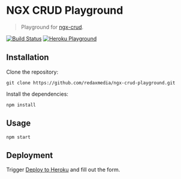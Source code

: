NGX CRUD Playground
===================

> Playground for [ngx-crud](https://github.com/redaxmedia/ngx-crud).

[![Build Status](https://img.shields.io/travis/redaxmedia/ngx-crud-playground.svg)](https://travis-ci.org/redaxmedia/ngx-crud-playground)
[![Heroku Playground](https://img.shields.io/badge/heroku-playground-6762a6.svg)](https://ngx-crud-playground.herokuapp.com)


Installation
------------

Clone the repository:

```
git clone https://github.com/redaxmedia/ngx-crud-playground.git
```

Install the dependencies:

```
npm install
```


Usage
-----

```
npm start
```


Deployment
----------

Trigger [Deploy to Heroku](https://heroku.com/deploy?template=https://github.com/redaxmedia/ngx-crud-playground) and fill out the form.
